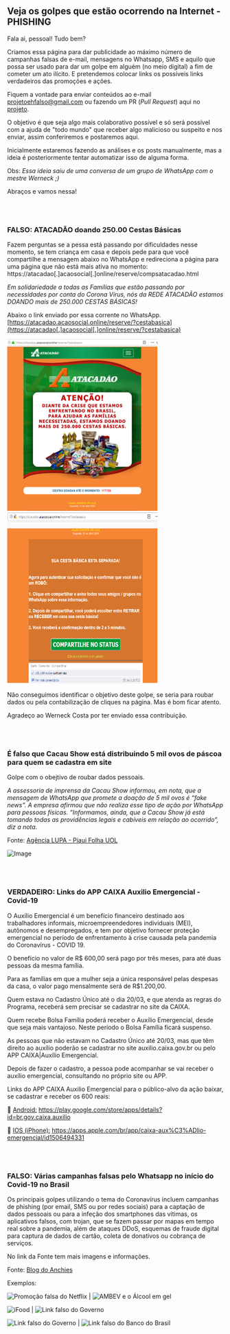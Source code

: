 ## Veja os golpes que estão ocorrendo na Internet - PHISHING

Fala ai, pessoal! Tudo bem?

Criamos essa página para dar publicidade ao máximo número de campanhas falsas de e-mail, mensagens no Whatsapp, SMS e aquilo que possa ser usado para dar um golpe em alguém (no meio digital) a fim de cometer um ato ilícito. E pretendemos colocar links os possíveis links verdadeiros das promoções e ações. 

Fiquem a vontade para enviar conteúdos ao e-mail [projetoehfalso@gmail.com](mailto:projetoehfalso@gmail.com) ou fazendo um PR (_Pull Request_) aqui no [projeto](https://github.com/edusantos33/edusantos33.github.io). 

O objetivo é que seja algo mais colaborativo possível e só será possível com a ajuda de "todo mundo" que receber algo malicioso ou suspeito e nos enviar, assim conferiremos e postaremos aqui.

Inicialmente estaremos fazendo as análises e os posts manualmente, mas a ideia é posteriormente tentar automatizar isso de alguma forma.

Obs: _Essa ideia saiu de uma conversa de um grupo de WhatsApp com o mestre Werneck ;)_

Abraços e vamos nessa!
  
<br/>
<br/>
  
### FALSO: ATACADÃO doando 250.00 Cestas Básicas
Fazem perguntas se a pessa está passando por dificuldades nesse momento, se tem criança em casa e depois pede para que você compartilhe a mensagem abaixo no WhatsApp e redireciona a página para uma página que não está mais ativa no momento: https://atacadao[.]acaosocial[.]online/reserve/compsatacadao.html

 _Em solidariedade a todas as Famílias que estão passando por necessidades por conta do Corona Vírus, nós da REDE ATACADÃO estamos DOANDO mais de 250.000 CESTAS BÁSICAS!_
  
 Abaixo o link enviado por essa corrente no WhatsApp.
  [https://atacadao.acaosocial.online/reserve/?cestabasica](https://atacadao[.]acaosocial[.]online/reserve/?cestabasica)
  
   <img src="atacadao.PNG" width="350" height="400">
   <img src="atacadao2.PNG" width="350" height="400">
  

Não conseguimos identificar o objetivo deste golpe, se seria para roubar dados ou pela contabilização de cliques na página.
Mas é bom ficar atento.

 
Agradeço ao Werneck Costa por ter enviado essa contribuição.  
    
<br/>
<br/>
  
### É falso que Cacau Show está distribuindo 5 mil ovos de páscoa para quem se cadastra em site
Golpe com o obejtivo de roubar dados pessoais.

_A assessoria de imprensa da Cacau Show informou, em nota, que a mensagem de WhatsApp que promete a doação de 5 mil ovos é “fake news”. A empresa afirmou que não realiza esse tipo de ação por WhatsApp para pessoas físicas. “Informamos, ainda, que a Cacau Show já está tomando todas as providências legais e cabíveis em relação ao ocorrido”, diz a nota._ 

Fonte: [Agência LUPA - Piaui Folha UOL](https://piaui.folha.uol.com.br/lupa/2020/04/07/verificamos-cacau-show-ovos/)

![Image](https://piaui.folha.uol.com.br/lupa/wp-content/uploads/2020/04/cacaucapa.png)

<br/>
<br/>
  
### VERDADEIRO: Links do APP CAIXA Auxilio Emergencial - Covid-19 
O Auxílio Emergencial é um benefício financeiro destinado aos trabalhadores informais, microempreendedores individuais (MEI), autônomos e desempregados, e tem por objetivo fornecer proteção emergencial no período de enfrentamento à crise causada pela pandemia do Coronavírus - COVID 19.

O benefício no valor de R$ 600,00 será pago por três meses, para até duas pessoas da mesma família.

Para as famílias em que a mulher seja a única responsável pelas despesas da casa, o valor pago mensalmente será de R$1.200,00.

Quem estava no Cadastro Único até o dia 20/03, e que atenda as regras do Programa, receberá sem precisar se cadastrar no site da CAIXA.

Quem recebe Bolsa Família poderá receber o Auxílio Emergencial, desde que seja mais vantajoso. Neste período o Bolsa Família ficará suspenso.

As pessoas que não estavam no Cadastro Único até 20/03, mas que têm direito ao auxílio poderão se cadastrar no site auxilio.caixa.gov.br ou pelo APP CAIXA|Auxílio Emergencial.

Depois de fazer o cadastro, a pessoa pode acompanhar se vai receber o auxílio emergencial, consultando no próprio site ou APP.

Links do APP CAIXA Auxilio Emergencial para o público-alvo da ação baixar, se cadastrar e receber os 600 reais:

📱 [Android:](https://play.google.com/store/apps/details?id=br.gov.caixa.auxilio) https://play.google.com/store/apps/details?id=br.gov.caixa.auxilio

📱 [IOS (iPhone):](https://apps.apple.com/br/app/caixa-aux%C3%ADlio-emergencial/id1506494331) https://apps.apple.com/br/app/caixa-aux%C3%ADlio-emergencial/id1506494331
  
<br/>
<br/>
  
### FALSO: Várias campanhas falsas pelo Whatsapp no início do Covid-19 no Brasil
Os principais golpes utilizando o tema do Coronavírus incluem campanhas de phishing (por email, SMS ou por redes sociais)  para a captação de dados pessoais ou para a infeção dos smartphones das vítimas, os aplicativos falsos, com trojan, que se fazem passar por mapas em tempo real sobre a pandemia, além de ataques DDoS, esquemas de fraude digital para captura de dados de cartão, coleta de donativos ou cobrança de serviços.

No link da Fonte tem mais imagens e informações.

Fonte: [Blog do Anchies](https://anchisesbr.blogspot.com/search?updated-max=2020-03-25T18:08:00-03:00&max-results=10)

Exemplos:

![Promoção falsa do Netflix](https://1.bp.blogspot.com/-k9LuNx9O2cM/XnkaY_7HeuI/AAAAAAAAHds/_LT4-lzO-Zwwk1gYLVmMoZ-neAUjuCuXgCLcBGAsYHQ/s320/phishing%2Bnetflix%2B2.jpg) | ![AMBEV e o Álcool em gel](https://1.bp.blogspot.com/-8L_oroU1tu4/Xnl5JnRQNtI/AAAAAAAAHeM/hn7CaaDorxgwPSb54HaCVyGoXGcepRK7gCLcBGAsYHQ/s320/phishing%2Bambev.jpg)

![iFood](https://1.bp.blogspot.com/-o4qg7l_fy8A/Xn-tm73zWKI/AAAAAAAAHjs/VDS4zHqfZzE75KYQZNR18Zv60fNLPEJDwCLcBGAsYHQ/s320/phishing%2Bifood%2B2.jpeg) | ![Link falso do Governo](https://1.bp.blogspot.com/-HBcrZUT8BAo/Xn-tqmZtH-I/AAAAAAAAHjw/lYX2K6-dAyYvS5mXlR1dozEtFpEi5d4WgCLcBGAsYHQ/s320/phishing%2Bcadastro.jpeg)

![Link falso do Governo](https://1.bp.blogspot.com/-3LGDBCWPUpA/XnkaXnmvKtI/AAAAAAAAHdU/VI7aiJHlJ0Aa-1Vc3k8InLS4doipeiM5QCLcBGAsYHQ/s320/phishing%2Bauxilio%2Bcidadao.jpg) | ![Link falso do Banco do Brasil](https://1.bp.blogspot.com/-d0NF2qUULt8/Xn6CexRa_QI/AAAAAAAAHjI/YDUj6EvoZCQq5FgqXXYvCnGAtafbaAoFgCLcBGAsYHQ/s320/phishing%2Bcovid%2BBB.jpg)
